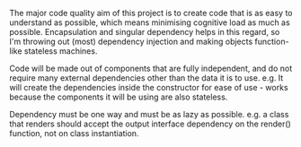 The major code quality aim of this project is to create code that is as easy to understand as possible,
which means minimising cognitive load as much as possible. Encapsulation and singular dependency helps in this regard,
so I'm throwing out (most) dependency injection and making objects function-like stateless machines.

Code will be made out of components that are fully independent, and do not require many external dependencies other
than the data it is to use. e.g. It will create the dependencies inside the constructor for ease of use - works because
the components it will be using are also stateless.

Dependency must be one way and must be as lazy as possible. e.g. a class that renders should accept the output interface
dependency on the render() function, not on class instantiation.